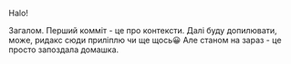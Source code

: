 Halo!

Загалом. Перший комміт  - це про контексти. Далі буду допилювати, може, ридакс сюди приліплю чи ще щось😀
Але станом на зараз - це просто запоздала домашка.